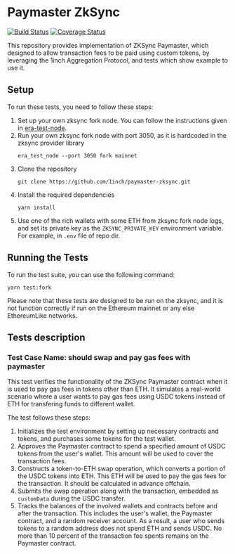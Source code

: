 # Paymaster ZkSync

[![Build Status](https://github.com/1inch/paymaster-zksync/workflows/CI/badge.svg)](https://github.com/1inch/paymaster-zksync/actions)
[![Coverage Status](https://codecov.io/gh/1inch/paymaster-zksync/branch/master/graph/badge.svg?token=JA2Z2CABZZ)](https://codecov.io/gh/1inch/paymaster-zksync)


This repository provides implementation of ZKSync Paymaster, which designed to allow transaction fees to be paid using custom tokens, by leveraging the 1inch Aggregation Protocol, and tests which show example to use it. 

## Setup
To run these tests, you need to follow these steps:

1. Set up your own zksync fork node. You can follow the instructions given in [era-test-node](https://github.com/matter-labs/era-test-node).
2. Run your own zksync fork node with port 3050, as it is hardcoded in the zksync provider library
   ```
   era_test_node --port 3050 fork mainnet
   ```
3. Clone the repository
   ```
   git clone https://github.com/1inch/paymaster-zksync.git
   ```
4. Install the required dependencies
   ```
   yarn install
   ```
5. Use one of the rich wallets with some ETH from zksync fork node logs, and set its private key as the `ZKSYNC_PRIVATE_KEY` environment variable. For example, in `.env` file of repo dir.

## Running the Tests
To run the test suite, you can use the following command:
```
yarn test:fork
```
Please note that these tests are designed to be run on the zksync, and it is not function correctly if run on the Ethereum mainnet or any else EthereumLike networks.

## Tests description
### Test Case Name: should swap and pay gas fees with paymaster
This test verifies the functionality of the ZKSync Paymaster contract when it is used to pay gas fees in tokens other than ETH. It simulates a real-world scenario where a user wants to pay gas fees using USDC tokens instead of ETH for transfering funds to different wallet.

The test follows these steps:
1. Initializes the test environment by setting up necessary contracts and tokens, and purchases some tokens for the test wallet.
2. Approves the Paymaster contract to spend a specified amount of USDC tokens from the user's wallet. This amount will be used to cover the transaction fees.
3. Constructs a token-to-ETH swap operation, which converts a portion of the USDC tokens into ETH. This ETH will be used to pay the gas fees for the transaction. It should be calculated in advance offchain.
4. Submits the swap operation along with the transaction, embedded as `customData` during the USDC transfer.
5. Tracks the balances of the involved wallets and contracts before and after the transaction. This includes the user's wallet, the Paymaster contract, and a random receiver account. As a result, a user who sends tokens to a random address does not spend ETH and sends USDC. No more than 10 percent of the transaction fee spents remains on the Paymaster contract.
